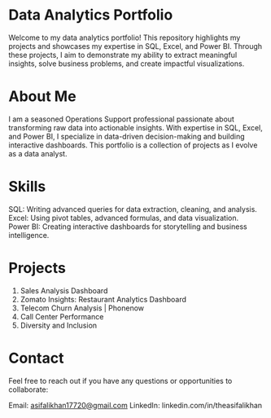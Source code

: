 # Data Analytics Portfolio
Welcome to my data analytics portfolio! This repository highlights my projects and showcases my expertise in SQL, Excel, and Power BI. Through these projects, I aim to demonstrate my ability to extract meaningful insights, solve business problems, and create impactful visualizations.
# About Me
I am a seasoned Operations Support professional passionate about transforming raw data into actionable insights. With expertise in SQL, Excel, and Power BI, I specialize in data-driven decision-making and building interactive dashboards. This portfolio is a collection of projects as I evolve as a data analyst.
# Skills
SQL: Writing advanced queries for data extraction, cleaning, and analysis. <br>
Excel: Using pivot tables, advanced formulas, and data visualization. <br>
Power BI: Creating interactive dashboards for storytelling and business intelligence.

# Projects
1. Sales Analysis Dashboard
2. Zomato Insights: Restaurant Analytics Dashboard
3. Telecom Churn Analysis | Phonenow
4. Call Center Performance
5. Diversity and Inclusion

# Contact
Feel free to reach out if you have any questions or opportunities to collaborate:

Email: asifalikhan17720@gmail.com
LinkedIn: linkedin.com/in/theasifalikhan
